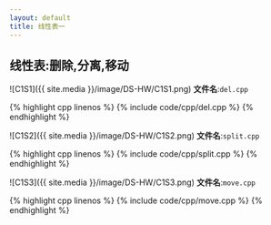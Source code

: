 ```yaml
---
layout: default
title: 线性表一
---
```


## 线性表:删除,分离,移动

![C1S1]({{ site.media }}/image/DS-HW/C1S1.png)
**文件名**:`del.cpp`

{% highlight cpp linenos %}
{% include code/cpp/del.cpp %}
{% endhighlight %}

![C1S2]({{ site.media }}/image/DS-HW/C1S2.png)
**文件名**:`split.cpp`

{% highlight cpp linenos %}
{% include code/cpp/split.cpp %}
{% endhighlight %}

![C1S3]({{ site.media }}/image/DS-HW/C1S3.png)
**文件名**:`move.cpp`

{% highlight cpp linenos %}
{% include code/cpp/move.cpp %}
{% endhighlight %}
